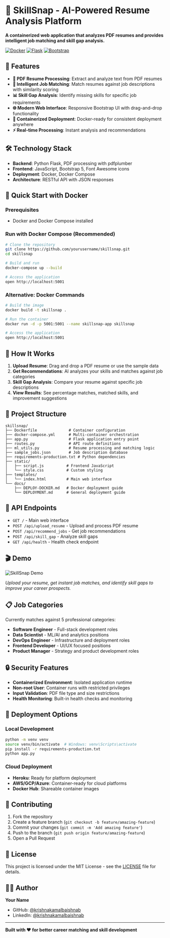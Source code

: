 # 🎯 SkillSnap - AI-Powered Resume Analysis Platform

**A containerized web application that analyzes PDF resumes and provides intelligent job matching and skill gap analysis.**

[![Docker](https://img.shields.io/badge/Docker-Ready-blue?logo=docker)](https://www.docker.com/)
[![Flask](https://img.shields.io/badge/Flask-Backend-green?logo=flask)](https://flask.palletsprojects.com/)
[![Bootstrap](https://img.shields.io/badge/Bootstrap-Frontend-purple?logo=bootstrap)](https://getbootstrap.com/)

## 🚀 Features

- **📄 PDF Resume Processing**: Extract and analyze text from PDF resumes
- **🎯 Intelligent Job Matching**: Match resumes against job descriptions with similarity scoring
- **📊 Skill Gap Analysis**: Identify missing skills for specific job requirements
- **🌐 Modern Web Interface**: Responsive Bootstrap UI with drag-and-drop functionality
- **🐳 Containerized Deployment**: Docker-ready for consistent deployment anywhere
- **⚡ Real-time Processing**: Instant analysis and recommendations

## 🛠️ Technology Stack

- **Backend**: Python Flask, PDF processing with pdfplumber
- **Frontend**: JavaScript, Bootstrap 5, Font Awesome icons
- **Deployment**: Docker, Docker Compose
- **Architecture**: RESTful API with JSON responses

## 🐳 Quick Start with Docker

### Prerequisites
- Docker and Docker Compose installed

### Run with Docker Compose (Recommended)
```bash
# Clone the repository
git clone https://github.com/yourusername/skillsnap.git
cd skillsnap

# Build and run
docker-compose up --build

# Access the application
open http://localhost:5001
```

### Alternative: Docker Commands
```bash
# Build the image
docker build -t skillsnap .

# Run the container
docker run -d -p 5001:5001 --name skillsnap-app skillsnap

# Access the application
open http://localhost:5001
```

## 🎯 How It Works

1. **Upload Resume**: Drag and drop a PDF resume or use the sample data
2. **Get Recommendations**: AI analyzes your skills and matches against job categories
3. **Skill Gap Analysis**: Compare your resume against specific job descriptions
4. **View Results**: See percentage matches, matched skills, and improvement suggestions

## 📂 Project Structure

```
skillsnap/
├── Dockerfile              # Container configuration
├── docker-compose.yml      # Multi-container orchestration
├── app.py                  # Flask application entry point
├── routes.py               # API route definitions
├── ml_utils.py             # Resume processing and matching logic
├── sample_jobs.json        # Job description database
├── requirements-production.txt # Python dependencies
├── static/
│   ├── script.js          # Frontend JavaScript
│   └── style.css          # Custom styling
├── templates/
│   └── index.html         # Main web interface
└── docs/
    ├── DEPLOY-DOCKER.md   # Docker deployment guide
    └── DEPLOYMENT.md      # General deployment guide
```

## 🔧 API Endpoints

- `GET /` - Main web interface
- `POST /api/upload_resume` - Upload and process PDF resume
- `POST /api/recommend_jobs` - Get job recommendations
- `POST /api/skill_gap` - Analyze skill gaps
- `GET /api/health` - Health check endpoint

## 🎬 Demo

![SkillSnap Demo](demo-screenshot.png)

*Upload your resume, get instant job matches, and identify skill gaps to improve your career prospects.*

## 📋 Job Categories

Currently matches against 5 professional categories:
- **Software Engineer** - Full-stack development roles
- **Data Scientist** - ML/AI and analytics positions  
- **DevOps Engineer** - Infrastructure and deployment roles
- **Frontend Developer** - UI/UX focused positions
- **Product Manager** - Strategy and product development roles

## 🔒 Security Features

- **Containerized Environment**: Isolated application runtime
- **Non-root User**: Container runs with restricted privileges
- **Input Validation**: PDF file type and size restrictions
- **Health Monitoring**: Built-in health checks and monitoring

## 🚀 Deployment Options

### Local Development
```bash
python -m venv venv
source venv/bin/activate  # Windows: venv\Scripts\activate
pip install -r requirements-production.txt
python app.py
```

### Cloud Deployment
- **Heroku**: Ready for platform deployment
- **AWS/GCP/Azure**: Container-ready for cloud platforms
- **Docker Hub**: Shareable container images

## 🤝 Contributing

1. Fork the repository
2. Create a feature branch (`git checkout -b feature/amazing-feature`)
3. Commit your changes (`git commit -m 'Add amazing feature'`)
4. Push to the branch (`git push origin feature/amazing-feature`)
5. Open a Pull Request

## 📄 License

This project is licensed under the MIT License - see the [LICENSE](LICENSE) file for details.

## 👨‍💻 Author

**Your Name**
- GitHub: [@krishnakamalbaishnab](https://github.com/krishnakamalbaishnab)
- LinkedIn: [@krishnakamalbaishnab](https://linkedin.com/in/krishnakamalbaishnab)

---

**Built with ❤️ for better career matching and skill development** 